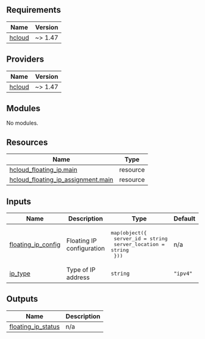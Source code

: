 ## Requirements

| Name | Version |
|------|---------|
| <a name="requirement_hcloud"></a> [hcloud](#requirement\_hcloud) | ~> 1.47 |

## Providers

| Name | Version |
|------|---------|
| <a name="provider_hcloud"></a> [hcloud](#provider\_hcloud) | ~> 1.47 |

## Modules

No modules.

## Resources

| Name | Type |
|------|------|
| [hcloud_floating_ip.main](https://registry.terraform.io/providers/hetznercloud/hcloud/latest/docs/resources/floating_ip) | resource |
| [hcloud_floating_ip_assignment.main](https://registry.terraform.io/providers/hetznercloud/hcloud/latest/docs/resources/floating_ip_assignment) | resource |

## Inputs

| Name | Description | Type | Default | Required |
|------|-------------|------|---------|:--------:|
| <a name="input_floating_ip_config"></a> [floating\_ip\_config](#input\_floating\_ip\_config) | Floating IP configuration | <pre>map(object({<br>    server_id       = string<br>    server_location = string<br>  }))</pre> | n/a | yes |
| <a name="input_ip_type"></a> [ip\_type](#input\_ip\_type) | Type of IP address | `string` | `"ipv4"` | no |

## Outputs

| Name | Description |
|------|-------------|
| <a name="output_floating_ip_status"></a> [floating\_ip\_status](#output\_floating\_ip\_status) | n/a |
